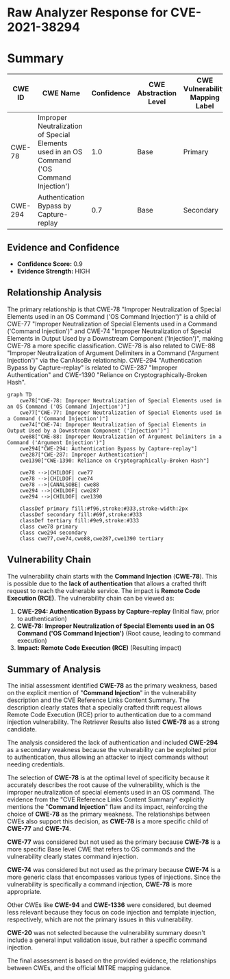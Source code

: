# Raw Analyzer Response for CVE-2021-38294

# Summary
| CWE ID | CWE Name | Confidence | CWE Abstraction Level | CWE Vulnerability Mapping Label | CWE-Vulnerability Mapping Notes |
|---|---|---|---|---|---|
| CWE-78 | Improper Neutralization of Special Elements used in an OS Command ('OS Command Injection') | 1.0 | Base | Primary | Allowed |
| CWE-294 | Authentication Bypass by Capture-replay | 0.7 | Base | Secondary | Allowed |

## Evidence and Confidence

*   **Confidence Score:** 0.9
*   **Evidence Strength:** HIGH

## Relationship Analysis
The primary relationship is that CWE-78 "Improper Neutralization of Special Elements used in an OS Command ('OS Command Injection')" is a child of CWE-77 "Improper Neutralization of Special Elements used in a Command ('Command Injection')" and CWE-74 "Improper Neutralization of Special Elements in Output Used by a Downstream Component ('Injection')", making CWE-78 a more specific classification. CWE-78 is also related to CWE-88 "Improper Neutralization of Argument Delimiters in a Command ('Argument Injection')" via the CanAlsoBe relationship. CWE-294 "Authentication Bypass by Capture-replay" is related to CWE-287 "Improper Authentication" and CWE-1390 "Reliance on Cryptographically-Broken Hash".

```mermaid
graph TD
    cwe78["CWE-78: Improper Neutralization of Special Elements used in an OS Command ('OS Command Injection')"]
    cwe77["CWE-77: Improper Neutralization of Special Elements used in a Command ('Command Injection')"]
    cwe74["CWE-74: Improper Neutralization of Special Elements in Output Used by a Downstream Component ('Injection')"]
    cwe88["CWE-88: Improper Neutralization of Argument Delimiters in a Command ('Argument Injection')"]
    cwe294["CWE-294: Authentication Bypass by Capture-replay"]
    cwe287["CWE-287: Improper Authentication"]
    cwe1390["CWE-1390: Reliance on Cryptographically-Broken Hash"]

    cwe78 -->|CHILDOF| cwe77
    cwe78 -->|CHILDOF| cwe74
    cwe78 -->|CANALSOBE| cwe88
    cwe294 -->|CHILDOF| cwe287
    cwe294 -->|CHILDOF| cwe1390

    classDef primary fill:#f96,stroke:#333,stroke-width:2px
    classDef secondary fill:#69f,stroke:#333
    classDef tertiary fill:#9e9,stroke:#333
    class cwe78 primary
    class cwe294 secondary
    class cwe77,cwe74,cwe88,cwe287,cwe1390 tertiary
```

## Vulnerability Chain
The vulnerability chain starts with the **Command Injection** (**CWE-78**). This is possible due to the **lack of authentication** that allows a crafted thrift request to reach the vulnerable service. The impact is **Remote Code Execution (RCE)**. The vulnerability chain can be viewed as:

1.  **CWE-294: Authentication Bypass by Capture-replay** (Initial flaw, prior to authentication)
2.  **CWE-78: Improper Neutralization of Special Elements used in an OS Command ('OS Command Injection')** (Root cause, leading to command execution)
3.  **Impact: Remote Code Execution (RCE)** (Resulting impact)

## Summary of Analysis
The initial assessment identified **CWE-78** as the primary weakness, based on the explicit mention of "**Command Injection**" in the vulnerability description and the CVE Reference Links Content Summary. The description clearly states that a specially crafted thrift request allows Remote Code Execution (RCE) prior to authentication due to a command injection vulnerability. The Retriever Results also listed **CWE-78** as a strong candidate.

The analysis considered the lack of authentication and included **CWE-294** as a secondary weakness because the vulnerability can be exploited prior to authentication, thus allowing an attacker to inject commands without needing credentials.

The selection of **CWE-78** is at the optimal level of specificity because it accurately describes the root cause of the vulnerability, which is the improper neutralization of special elements used in an OS command. The evidence from the "CVE Reference Links Content Summary" explicitly mentions the "**Command Injection**" flaw and its impact, reinforcing the choice of **CWE-78** as the primary weakness. The relationships between CWEs also support this decision, as **CWE-78** is a more specific child of **CWE-77** and **CWE-74**.

**CWE-77** was considered but not used as the primary because **CWE-78** is a more specific Base level CWE that refers to OS commands and the vulnerability clearly states command injection.

**CWE-74** was considered but not used as the primary because **CWE-74** is a more generic class that encompasses various types of injections. Since the vulnerability is specifically a command injection, **CWE-78** is more appropriate.

Other CWEs like **CWE-94** and **CWE-1336** were considered, but deemed less relevant because they focus on code injection and template injection, respectively, which are not the primary issues in this vulnerability.

**CWE-20** was not selected because the vulnerability summary doesn't include a general input validation issue, but rather a specific command injection.

The final assessment is based on the provided evidence, the relationships between CWEs, and the official MITRE mapping guidance.